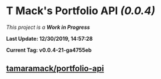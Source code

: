 # T Mack's Portfolio API *(0.0.4)*
*This project is a **Work in Progress***

**Last Update: 12/30/2019, 14:57:28**

**Current Tag: v0.0.4-21-ga4755eb**

## [tamaramack/portfolio-api](https://github.com/tamaramack/portfolio-api)
